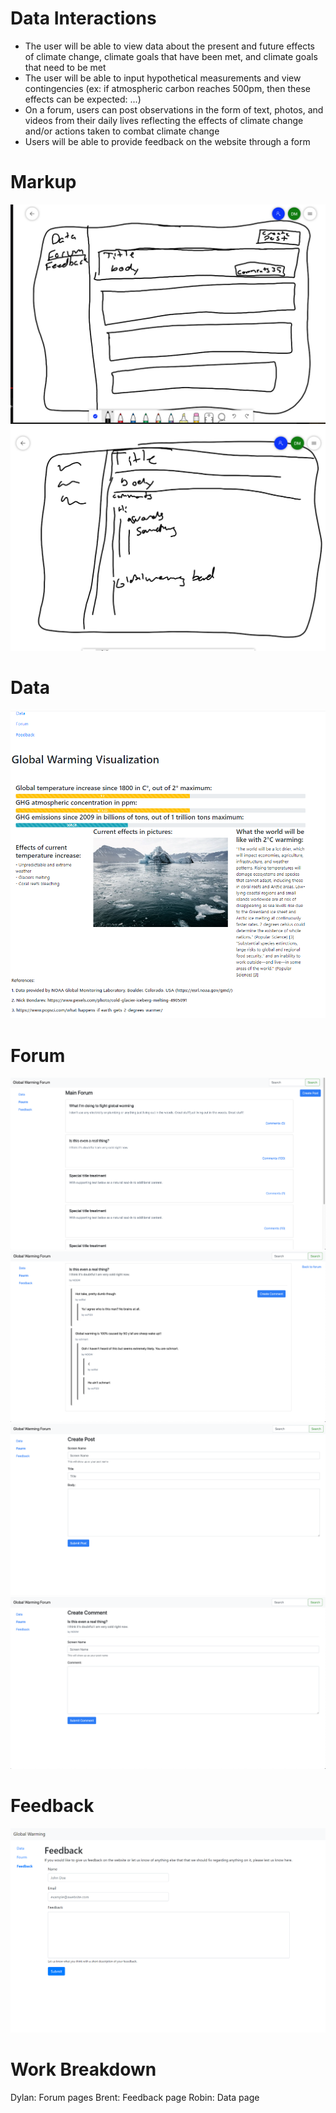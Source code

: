 # Data Interactions
- The user will be able to view data about the present and future effects of climate change, climate goals that have been met, and climate goals that need to be met
- The user will be able to input hypothetical measurements and view contingencies (ex: if atmospheric carbon reaches 500pm, then these effects can be expected: ...)
- On a forum, users can post observations in the form of text, photos, and videos from their daily lives reflecting the effects of climate change and/or actions taken to combat climate change 
- Users will be able to provide feedback on the website through a form
# Markup
![](forumMarkup.png)
![](forumInner.png)
# Data
![](data.png)
# Forum
![](MainForum.png)
![](post.png)
![](createpost.png)
![](createcomment.png)
# Feedback
![](feedback-page.PNG)
# Work Breakdown
Dylan: Forum pages
Brent: Feedback page
Robin: Data page




